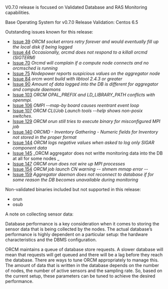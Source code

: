 V0.7.0 release is focused on Validated Database and RAS Monitoring capabilities.

Base Operating System for v0.7.0 Release Validation: Centos 6.5

Outstanding issues known for this release:
* [Issue 39](https://github.com/open-mpi/orcm/issues/39) _ORCM socket errors retry forever and would eventually fill up the local disk if being logged_
* [Issue 44](https://github.com/open-mpi/orcm/issues/44) _Occasionally, orcmd does not respond to a killall orcmd (SIGTERM)_
* [Issue 70](https://github.com/open-mpi/orcm/issues/70) _Orcmd will complain if a compute node connects and no orcmsched is running_
* [Issue 75](https://github.com/open-mpi/orcm/issues/75) _Nodepower reports suspicious values on the aggregator node_
* [Issue 84](https://github.com/open-mpi/orcm/issues/84) _orcm wont build with libtool 2.4.3 or greater_
* [Issue 90](https://github.com/open-mpi/orcm/issues/90) _Amount of data logged into the DB is different for aggregator and compute daemons_
* [Issue 103](https://github.com/open-mpi/orcm/issues/103) _ORCM OPAL_PREFIX and LD_LIBRARY_PATH conflicts with openmpi._
* [Issue 106](https://github.com/open-mpi/orcm/issues/106) _OMPI --map-by board causes reentrant event loop_
* [Issue 107](https://github.com/open-mpi/orcm/issues/107) _ORCM CLI/Job Launch tools --help shows non-posix switches._
* [Issue 129](https://github.com/open-mpi/orcm/issues/129) _ORCM orun still tries to execute binary for misconfigured MPI job_
* [Issue 140](https://github.com/open-mpi/orcm/issues/140) _ORCMD - Inventory Gathering - Numeric fields for Inventory not stored in the proper format_
* [Issue 144](https://github.com/open-mpi/orcm/issues/144) _ORCM logs negative values when asked to log only SIGAR component data_
* [Issue 145](https://github.com/open-mpi/orcm/issues/145) _ORCM aggregator does not writte monitoring data into the DB at all for some nodes _
* [Issue 147](https://github.com/open-mpi/orcm/issues/147) _ORCM orun does not wire up MPI processes_
* [Issue 154](https://github.com/open-mpi/orcm/issues/154) _ORCM job launch CN warning -- shmem mmap error --_
* [Issue 159](https://github.com/open-mpi/orcm/issues/159) _Aggregator daemon does not reconnect to database if for some reason the DB becomes unavailable during monitoring_

Non-validated binaries included but not supported in this release:
* orun
* osub

A note on collecting sensor data:

Database performance is a key consideration when it comes to storing the sensor data that is being collected by the nodes.  The actual database’s performance is highly dependent on a particular setup: the hardware characteristics and the DBMS configuration.

ORCM maintains a queue of database store requests.  A slower database will mean that requests will get queued and there will be a lag before they reach the database.  There are ways to tune ORCM appropriately to manage this.  The amount of data that is written in the database depends on the number of nodes, the number of active sensors and the sampling rate.  So, based on the current setup, these parameters can be tuned to achieve the desired performance.
